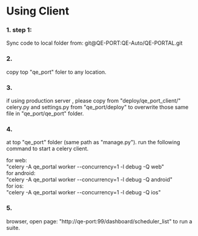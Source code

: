 # Using Client

### 1. step 1: 
Sync code to local folder from: git@QE-PORT:QE-Auto/QE-PORTAL.git

### 2. 
copy top "qe_port" foler to any location. 

### 3. 
if using production server , please copy from "deploy/qe_port_client/" celery.py and settings.py from "qe_port/deploy" to overwrite those same file in "qe_port/qe_port" folder.  

### 4. 
at top "qe_port" folder (same path as "manage.py"). run the following command to start a celery client. 

for web:  
"celery -A qe_portal worker --concurrency=1 -l debug -Q web"  
for android:  
"celery -A qe_portal worker --concurrency=1 -l debug -Q android"  
for ios:  
"celery -A qe_portal worker --concurrency=1 -l debug -Q ios"  

### 5.
browser, open page: "http://qe-port:99/dashboard/scheduler_list" to run a suite. 